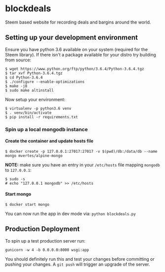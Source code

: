 # blockdeals

Steem based website for recording deals and bargins around the world.

## Setting up your development environment

Ensure you have python 3.6 available on your system (required for
the Steem library). If there isn't a package available for your
distro try building from source:

```
$ wget https://www.python.org/ftp/python/3.6.4/Python-3.6.4.tgz
$ tar xvf Python-3.6.4.tgz
$ cd Python-3.6.4
$ ./configure --enable-optimizations
$ make -j8
$ sudo make altinstall
```

Now setup your environment:

```
$ virtualenv -p python3.6 venv
$ . venv/bin/activate
$ pip install -r requirements.txt
```

### Spin up a local mongodb instance

#### Create the container and update hosts file

```
$ docker create -p 127.0.0.1:27017:27017 -v $(pwd)/db:/data/db --name mongo mvertes/alpine-mongo
```

**NOTE:** make sure you have an entry in your `/etc/hosts` file mapping `mongodb` to
`127.0.0.1`:

```
$ sudo -s
# echo "127.0.0.1 mongodb" >> /etc/hosts
```

#### Start mongo

```
$ docker start mongo
```

You can now run the app in dev mode via: `python blockdeals.py`

## Production Deployment

To spin up a test production server run:

```
gunicorn -w 4 -b 0.0.0.0:8000 wsgi:app
```

You should definitely run this and test your changes before committing or
pushing your changes.  A `git push` will trigger an upgrade of the server.
